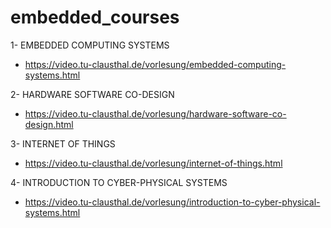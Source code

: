 # embedded_courses

1- EMBEDDED COMPUTING SYSTEMS 
- https://video.tu-clausthal.de/vorlesung/embedded-computing-systems.html 
 
2- HARDWARE SOFTWARE CO-DESIGN 
- https://video.tu-clausthal.de/vorlesung/hardware-software-co-design.html 
 
3- INTERNET OF THINGS 
- https://video.tu-clausthal.de/vorlesung/internet-of-things.html 

4- INTRODUCTION TO CYBER-PHYSICAL SYSTEMS 
- https://video.tu-clausthal.de/vorlesung/introduction-to-cyber-physical-systems.html 

